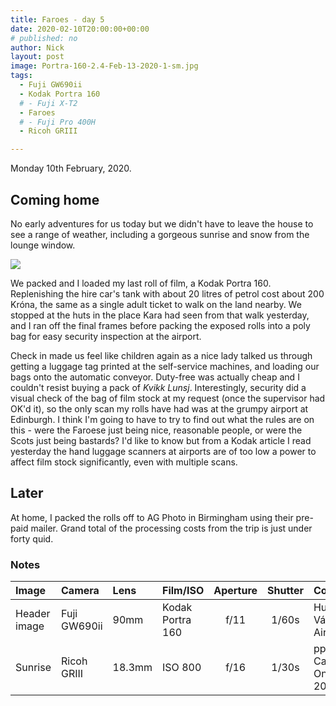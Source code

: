 ```yaml
---
title: Faroes - day 5
date: 2020-02-10T20:00:00+00:00
# published: no
author: Nick
layout: post
image: Portra-160-2.4-Feb-13-2020-1-sm.jpg
tags:
  - Fuji GW690ii
  - Kodak Portra 160
  # - Fuji X-T2
  - Faroes
  # - Fuji Pro 400H
  - Ricoh GRIII

---
```

Monday 10th February, 2020. 

## Coming home
No early adventures for us today but we didn't have to leave the house to see a range of weather, including a gorgeous sunrise and snow from the lounge window. 

![]({{site.baseurl}}/img/R0000500.jpg)

We packed and I loaded my last roll of film, a Kodak Portra 160. Replenishing the hire car's tank with about 20 litres of petrol cost about 200 Króna, the same as a single adult ticket to walk on the land nearby. We stopped at the huts in the place Kara had seen from that walk yesterday, and I ran off the final frames before packing the exposed rolls into a poly bag for easy security inspection at the airport.

Check in made us feel like children again as a nice lady talked us through getting a luggage tag printed at the self-service machines, and loading our bags onto the automatic conveyor. Duty-free was actually cheap and I couldn't resist buying a pack of *Kvikk Lunsj*. Interestingly, security did a visual check of the bag of film stock at my request (once the supervisor had OK'd it), so the only scan my rolls have had was at the grumpy airport at Edinburgh. I think I'm going to have to try to find out what the rules are on this - were the Faroese just being nice, reasonable people, or were the Scots just being bastards? I'd like to know but from a Kodak article I read yesterday the hand luggage scanners at airports are of too low a power to affect film stock significantly, even with multiple scans.

## Later
At home, I packed the rolls off to AG Photo in Birmingham using their pre-paid mailer. Grand total of the processing costs from the trip is just under forty quid.

### Notes

Image|Camera|Lens|Film/ISO|Aperture|Shutter|Comment
:----|:-----|:---|:---|:------:|:----:|:------
Header image|Fuji GW690ii|90mm|Kodak Portra 160|f/11|1/60s|Huts near Vágar Airport
Sunrise|Ricoh GRIII|18.3mm|ISO 800|f/16|1/30s|pp in Capture One Pro 20

<!-- Sandavágur Church|Fuji GW690ii|90mm|Fuji Pro 400H|f/16|1/125s
Trøllkonufingur|Fuji GW690ii|90mm|Fuji Pro 400H|f/32|1/4s|PP in [Iridient](https://www.iridientdigital.com/) -->
